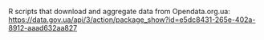 R scripts that download and aggregate data from Opendata.org.ua: https://data.gov.ua/api/3/action/package_show?id=e5dc8431-265e-402a-8912-aaad632aa827
